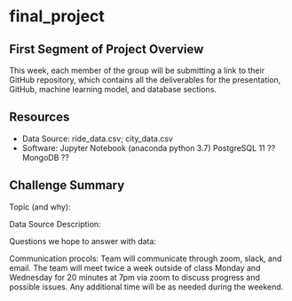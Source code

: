 # final_project
## First Segment of Project Overview
This week, each member of the group will be submitting a link to their GitHub repository, which contains all the deliverables for the presentation, GitHub, machine learning model, and database sections.
## Resources
- Data Source: ride_data.csv; city_data.csv
- Software: Jupyter Notebook (anaconda python 3.7)
            PostgreSQL 11 ??
            MongoDB  ??


## Challenge Summary

Topic (and why):

Data Source Description:

Questions we hope to answer with data:

Communication procols: Team will communicate through zoom, slack, and email. The team will meet twice a week outside of class Monday and Wednesday for 20 minutes  at 7pm via zoom to discuss progress and possible issues. Any additional time will be as needed during the weekend. 

